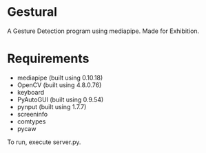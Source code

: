 # Gestural

A Gesture Detection program using mediapipe. Made for Exhibition.


# Requirements

- mediapipe (built using 0.10.18)
- OpenCV (built using 4.8.0.76)
- keyboard
- PyAutoGUI (built using 0.9.54)
- pynput (built using 1.7.7)
- screeninfo
- comtypes
- pycaw

To run, execute server.py.

